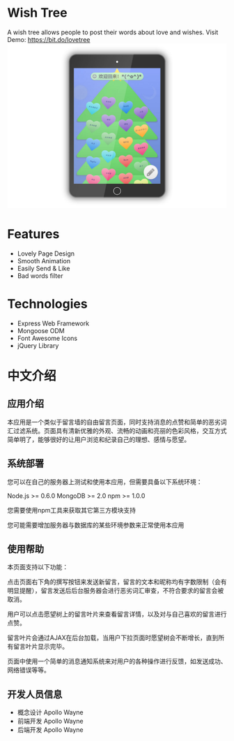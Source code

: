 # Wish Tree
A wish tree allows people to post their words about love and wishes.
Visit Demo: https://bit.do/lovetree
![Feature Image](feature.jpg)

# Features
* Lovely Page Design
* Smooth Animation
* Easily Send & Like
* Bad words filter

# Technologies
* Express Web Framework
* Mongoose ODM
* Font Awesome Icons
* jQuery Library

# 中文介绍

## 应用介绍
本应用是一个类似于留言墙的自由留言页面，同时支持消息的点赞和简单的恶劣词汇过滤系统。页面具有清新优雅的外观、流畅的动画和亮丽的色彩风格，交互方式简单明了，能够很好的让用户浏览和纪录自己的理想、感情与愿望。

## 系统部署
您可以在自己的服务器上测试和使用本应用，但需要具备以下系统环境：

Node.js >= 0.6.0
MongoDB >= 2.0
npm >= 1.0.0

您需要使用npm工具来获取其它第三方模块支持

您可能需要增加服务器与数据库的某些环境参数来正常使用本应用

## 使用帮助
本页面支持以下功能：

点击页面右下角的撰写按钮来发送新留言，留言的文本和昵称均有字数限制（会有明显提醒），留言发送后后台服务器会进行恶劣词汇审查，不符合要求的留言会被取消。

用户可以点击愿望树上的留言叶片来查看留言详情，以及对与自己喜欢的留言进行点赞。

留言叶片会通过AJAX在后台加载，当用户下拉页面时愿望树会不断增长，直到所有留言叶片显示完毕。

页面中使用一个简单的消息通知系统来对用户的各种操作进行反馈，如发送成功、网络错误等等。

## 开发人员信息
* 概念设计 Apollo Wayne
* 前端开发 Apollo Wayne
* 后端开发 Apollo Wayne